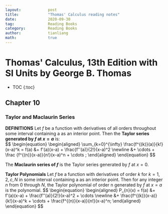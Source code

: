 ```yaml
---
layout:            post
title:             "Thomas' Calculus reading notes"
date:              2020-09-30
tag:               Reading Books
category:          Reading Books
author:            tianliang
math:              true
---
```



# Thomas' Calculus, 13th Edition with SI Units by George B. Thomas


- TOC
{:toc}


## Chapter 10  
### Taylor and Maclaurin Series
**DEFINITIONS**
Let $f$ be a function with derivatives of all orders throughout some interval containing a as an interior point. Then the **Taylor series generated by $f$ at $x = a$** is:  
\$$
\begin{equation}
 \begin{aligned}
\sum_{k=0}^{\infty} \frac{f^{(k)}(a)}{k!}(x-a)^k = f(a) &+ f'(a)(x-a) + \frac{f\'\'(a)}{2!}(x-a)^2  \newline
&+ \cdots + \frac {f^{(n)}(x-a)}{n!}(x-a)^n + \cdots ;
 \end{aligned}
\end{equation}
$$

The **Maclaurin series of $f$** is the Taylor series generated by $f$ at $x = 0$.

**Taylor Polynomials**
Let $f$ be a function with derivatives of order $k$ for $k = 1, 2, c , N$ in some interval containing a as an interior point. Then for any integer $n$ from $0$ through $N$, the Taylor polynomial of order n generated by $f$ at $x = a$ is the polynomial.
\$$
\begin{equation}
 \begin{aligned}
P_{n}(x) = f(a) &+ f'(a)(x-a) + \frac{f\'\'(a)}{2!}(x-a)^2  + \cdots  \newline
&+ \frac{f^{(k)}(x-a)}{k!}(x-a)^k + \cdots + \frac{f^{(n)}(x-a)}{n!}(x-a)^n;
 \end{aligned}
\end{equation}
$$





